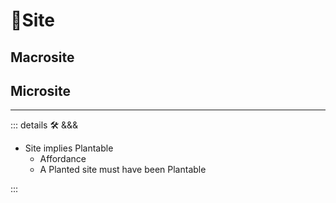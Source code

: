 # 🔻<via>Site</via>

## Macrosite

## Microsite

---

<!-- =================================================== -->
<!-- =================================================== -->
<!-- =================================================== -->
<!-- =================================================== -->
<!-- =================================================== -->
::: details 🛠 <dev>&&&</dev>

- Site implies Plantable
    - Affordance
    - A Planted site must have been Plantable

:::

